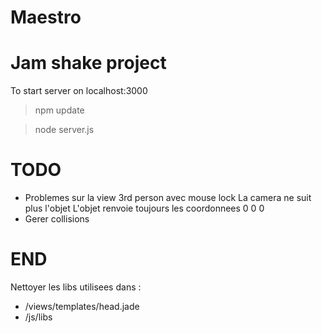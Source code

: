 Maestro
=======

Jam shake project
=======

To start server on localhost:3000
> npm update

> node server.js


TODO
=======

- Problemes sur la view 3rd person avec mouse lock
	La camera ne suit plus l'objet
	L'objet renvoie toujours les coordonnees 0 0 0
- Gerer collisions


END
=======

Nettoyer les libs utilisees dans :
- /views/templates/head.jade
- /js/libs

